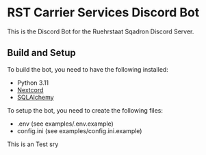 # RST Carrier Services Discord Bot

This is the Discord Bot for the Ruehrstaat Sqadron Discord Server.

## Build and Setup

To build the bot, you need to have the following installed:
- Python 3.11
- [Nextcord](https://docs.nextcord.dev/en/stable/#)
- [SQLAlchemy](https://www.sqlalchemy.org/)

To setup the bot, you need to create the following files:
- .env (see examples/.env.example)
- config.ini (see examples/config.ini.example)

This is an Test sry